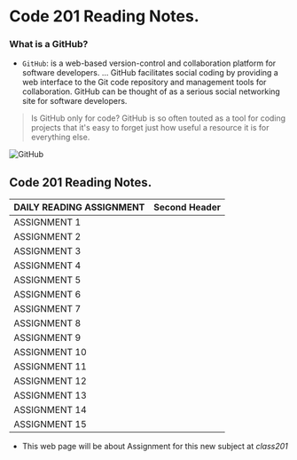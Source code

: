 # Code 201 Reading Notes. 
### What is a GitHub? 
 - `GitHub`:  is a web-based version-control and collaboration platform for software developers. ... GitHub facilitates social coding by providing a web interface to the Git code repository and management tools for collaboration. GitHub can be thought of as a serious social networking site for software developers.
> Is GitHub only for code?
GitHub is so often touted as a tool for coding projects that it's easy to forget just how useful a resource it is for everything else.

![GitHub](https://github.githubassets.com/images/modules/open_graph/github-octocat.png)

## Code 201 Reading Notes.

|   DAILY READING ASSIGNMENT | Second Header |
| ------------- | ------------- |
| ASSIGNMENT 1  |               |
| ASSIGNMENT 2 |                |
| ASSIGNMENT 3 |                | 
| ASSIGNMENT 4 |                |
| ASSIGNMENT 5 |                |
|ASSIGNMENT 6 |                 |
|ASSIGNMENT 7|                  |
|ASSIGNMENT 8 |                 |
| ASSIGNMENT 9 |                |
| ASSIGNMENT 10 |               |
| ASSIGNMENT 11 |               |
| ASSIGNMENT 12 |               |
| ASSIGNMENT 13 |               |
| ASSIGNMENT 14 |               |
| ASSIGNMENT 15 |               | 


* This web page will be about Assignment for this new subject at  *class201*
